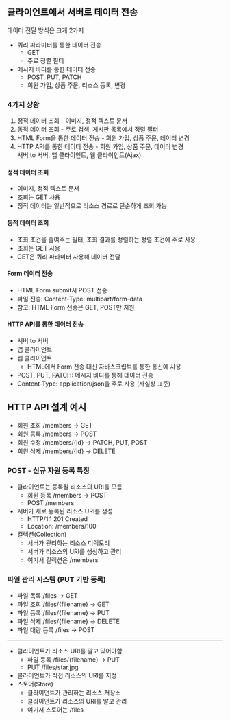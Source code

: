 ## 클라이언트에서 서버로 데이터 전송
데이터 전달 방식은 크게 2가지

* 쿼리 파라미터를 통한 데이터 전송
  * GET
  * 주로 정렬 필터
* 메시지 바디를 통한 데이터 전송
  * POST, PUT, PATCH
  * 회원 가입, 상품 주문, 리소스 등록, 변경

### 4가지 상황
1. 정적 데이터 조회 - 이미지, 정적 텍스트 문서
2. 동적 데이터 조회 - 주로 검색, 게시판 목록에서 정렬 필터
3. HTML Form을 통한 데이터 전송 - 회원 가입, 상품 주문, 데이터 변경
4. HTTP API를 통한 데이터 전송 - 회원 가입, 상품 주문, 데이터 변경<br/>
    서버 to 서버, 앱 클라이언트, 웹 클라이언트(Ajax)

#### 정적 데이터 조회
* 이미지, 정적 텍스트 문서
* 조회는 GET 사용
* 정적 데이터는 일반적으로 리소스 경로로 단순하게 조회 가능

#### 동적 데이터 조회
* 조회 조건을 줄여주는 필터, 조회 결과를 정렬하는 정렬 조건에 주로 사용
* 조회는 GET 사용
* GET은 쿼리 파라미터 사용해 데이터 전달

#### Form 데이터 전송
* HTML Form submit시 POST 전송
* 파일 전송: Content-Type: multipart/form-data
* 참고: HTML Form 전송은 GET, POST만 지원

#### HTTP API를 통한 데이터 전송
* 서버 to 서버
* 앱 클라이언트
* 웹 클라이언트
  * HTML에서 Form 전송 대신 자바스크립트를 통한 통신에 사용
* POST, PUT, PATCH: 메시지 바디를 통해 데이터 전송
* Content-Type: application/json을 주로 사용 (사실상 표준)

## HTTP API 설계 예시
* 회원 조회 /members -> GET
* 회원 등록 /members -> POST
* 회원 수정 /members/{id} -> PATCH, PUT, POST
* 회원 삭제 /members/{id} -> DELETE

### POST - 신규 자원 등록 특징
* 클라이언트는 등록될 리소스의 URI를 모름
  * 회원 등록 /members -> POST
  * POST /members
* 서버가 새로 등록된 리소스 URI를 생성
  * HTTP/1.1 201 Created
  * Location: /members/100
* 컬렉션(Collection)
  * 서버가 관리하는 리소스 디렉토리
  * 서버가 리소스의 URI를 생성하고 관리
  * 여기서 컬렉션은 /members

### 파일 관리 시스템 (PUT 기반 등록)
* 파일 목록 /files -> GET
* 파일 조회 /files/{filename} -> GET
* 파일 등록 /files/{filename} -> PUT
* 파일 삭제 /files/{filename} -> DELETE
* 파일 대량 등록 /files -> POST

***
* 클라이언트가 리소스 URI를 알고 있어야함 
  * 파일 등록 /files/{filename} -> PUT
  * PUT /files/star.jpg
* 클라이언트가 직접 리소스의 URI를 지정
* 스토어(Store)
  * 클라이언트가 관리하는 리소스 저장소
  * 클라이언트가 리소스의 URI를 알고 관리
  * 여기서 스토어는 /files



